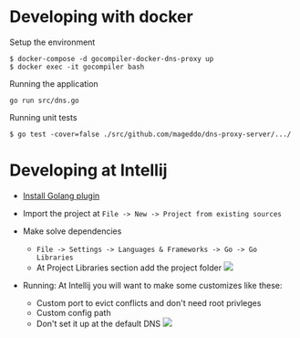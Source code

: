 # Developing with docker

Setup the environment

    $ docker-compose -d gocompiler-docker-dns-proxy up
    $ docker exec -it gocompiler bash

Running the application 

    go run src/dns.go

Running unit tests

    $ go test -cover=false ./src/github.com/mageddo/dns-proxy-server/.../

# Developing at Intellij 
* [Install Golang plugin](https://github.com/go-lang-plugin-org)
* Import the project at `File -> New -> Project from existing sources`
* Make solve dependencies 
    * `File -> Settings -> Languages & Frameworks -> Go -> Go Libraries`
    * At Project Libraries section add the project folder
![](http://pix.toile-libre.org/upload/original/1499630100.png)


* Running: At Intellij you will want to make some customizes like these:
    * Custom port to evict conflicts and don't need root privleges
    * Custom config path
    * Don't set it up at the default DNS
![](http://i.imgur.com/gCUCndC.jpg)

